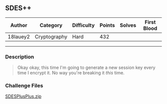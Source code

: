 ## SDES++

| Author   | Category     | Difficulty | Points | Solves | First Blood |
| -------- | ------------ | ---------- | ------ | ------ | ----------- |
| 18lauey2 | Cryptography | Hard       | 432    |        |             |

---

### Description

> Okay okay, this time I'm going to generate a new session key every time I encrypt it. No way you're breaking it _this_ time.

### Challenge Files

[SDESPlusPlus.zip](dist)
